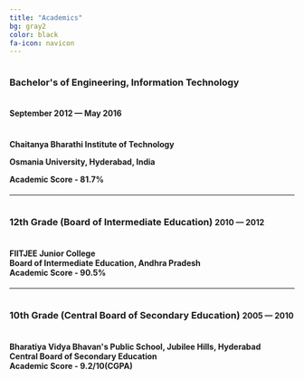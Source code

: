 ```yaml
---
title: "Academics"
bg: gray2
color: black
fa-icon: navicon
---
```

<h3 style="text-align:left;display:inline-block;">
Bachelor's of Engineering, Information Technology
</h3>
<h4 style="text-align:right;display:inline-block;">
September 2012 &mdash; May 2016
</h4>

<h4 style="text-align:left;">
Chaitanya Bharathi Institute of Technology<br />

Osmania University, Hyderabad, India <br />

Academic Score - 81.7% <br />
</h4>

<hr />
<h3 style="text-align:center;display:inline-block;">
12th Grade (Board of Intermediate Education)
</h3>
<h4 style="text-align:right;display:inline-block;">
2010 &mdash; 2012
</h4>
<h4 style="text-align:left;">
FIITJEE Junior College <br />
Board of Intermediate Education, Andhra Pradesh <br />
Academic Score - 90.5% <br />
</h4>
<hr />
<h3 style="text-align:left;display:inline-block">
10th Grade (Central Board of Secondary Education)
</h3>
<h4 style="text-align:right;display:inline-block;">
2005 &mdash; 2010
</h4>
<h4 style="text-align:left;">
Bharatiya Vidya Bhavan's Public School, Jubilee Hills, Hyderabad <br />
Central Board of Secondary Education <br />
Academic Score - 9.2/10(CGPA) <br />
</h4>
